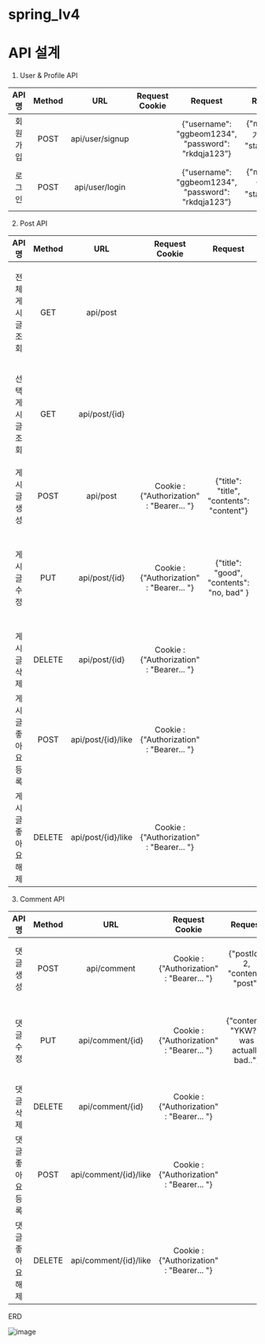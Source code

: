 # spring_lv4

# API 설계

1. User & Profile API

|API 명|Method|URL|Request Cookie|Request|Response|Response Cookie|
|:---:|:---:|:---:|:---:|:---:|:---:|:---:|
|회원가입|POST|api/user/signup||{"username": "ggbeom1234", "password": "rkdqja123”}|{"msg": "회원가입 성공", "statusCode": 200}||
|로그인|POST|api/user/login||{"username": "ggbeom1234", "password": "rkdqja123”}|{"msg": "로그인 성공", "statusCode": 200}|Cookie : {"Authorization" : "Bearer... "}|


2. Post API

|API 명|Method|URL|Request Cookie|Request|Response|Response Cookie|
|:---:|:---:|:---:|:---:|:---:|:---:|:---:|
|전체 게시글 조회|GET|api/post|||[ {"title": "title", "username": "ggbeom1234", "contents": "content", "createdAt": "2023-06-28T10:00:04.032185", "modifiedAt": "2023-06-28T10:00:04.032185", "commentList": [] },  ]||
|선택 게시글 조회|GET|api/post/{id}|||{"title": "title", "username": "ggbeom1234", "contents": "content", "createdAt": "2023-06-28T10:00:04.032185", "modifiedAt": "2023-06-28T10:00:04.032185", "commentList": [] }||
|게시글 생성|POST|api/post|Cookie : {"Authorization" : "Bearer... "}|{"title": "title", "contents": "content"}||
|게시글 수정|PUT|api/post/{id}|Cookie : {"Authorization" : "Bearer... "}|{"title": "good", "contents": "no, bad" }|{"title": "good", "username": "ggbeom1234", "contents": "no, bad", "createdAt": "2023-06-28T09:59:48.081672", "modifiedAt": "2023-06-28T10:00:56.0170722", "commentList": [] }||
|게시글 삭제|DELETE|api/post/{id}|Cookie : {"Authorization" : "Bearer... "}||{"msg": "게시글 삭제 성공", "statusCode": 200}||
|게시글 좋아요 등록|POST|api/post/{id}/like|Cookie : {"Authorization" : "Bearer... "}||{"msg": "게시글 좋아오 성공", "statusCode": 200}||
|게시글 좋아요 해제|DELETE|api/post/{id}/like|Cookie : {"Authorization" : "Bearer... "}||{{"msg": "게시글 좋아요 취소", "statusCode": 200}

3. Comment API

|API 명|Method|URL|Request Cookie|Request|Response|Response Cookie|
|:---:|:---:|:---:|:---:|:---:|:---:|:---:|
|댓글 생성|POST|api/comment|Cookie : {"Authorization" : "Bearer... "}|{"postId": 2, "content": "post"}|{"commentId": 1, "username": "part", "content": "nice post"}||
|댓글 수정|PUT|api/comment/{id}|Cookie : {"Authorization" : "Bearer... "}|{"content": "YKW? it was actually bad.."}|{"commentId": 1, "username": "part", "content": "YKW? it was actually bad.."}||
|댓글 삭제|DELETE|api/comment/{id}|Cookie : {"Authorization" : "Bearer... "}||{"msg": "댓글 삭제 성공", "statusCode": 200}||
|댓글 좋아요 등록|POST|api/comment/{id}/like|Cookie : {"Authorization" : "Bearer... "}||{"msg": "댓글 좋아요 성공", "statusCode": 200}||
|댓글 좋아요 해제|DELETE|api/comment/{id}/like|Cookie : {"Authorization" : "Bearer... "}||{{"msg": "댓글 좋아요 취소", "statusCode": 200}


ERD



![image](https://github.com/bor1gunbbang/spring_lv4/assets/79289862/136326c7-4e05-4c9f-9ba0-f8960ee33527)

